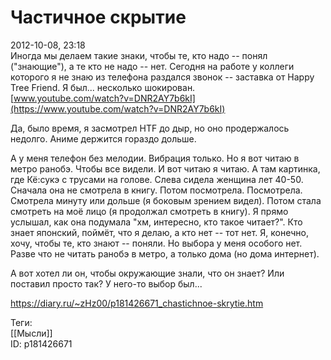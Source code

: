 Частичное скрытие
==================

   
 2012-10-08, 23:18   
  Иногда мы делаем такие знаки, чтобы те, кто надо -- понял ("знающие"), а те кто не надо -- нет. Сегодня на работе у коллеги которого я не знаю из телефона раздался звонок -- заставка от Happy Tree Friend. Я был... несколько шокирован.   
  [www.youtube.com/watch?v=DNR2AY7b6kI](https://www.youtube.com/watch?v=DNR2AY7b6kI)    
   
 Да, было время, я засмотрел HTF до дыр, но оно продержалось недолго. Аниме держится гораздо дольше.   
   
 А у меня телефон без мелодии. Вибрация только. Но я вот читаю в метро ранобэ. Чтобы все видели. И вот читаю я читаю. А там картинка, где Кё:сукэ с трусами на голове. Слева сидела женщина лет 40-50. Сначала она не смотрела в книгу. Потом посмотрела. Посмотрела. Смотрела минуту или дольше (я боковым зрением видел). Потом стала смотреть на моё лицо (я продолжал смотреть в книгу). Я прямо услышал, как она подумала "хм, интересно, кто такое читает?". Кто знает японский, поймёт, что я делаю, а кто нет -- тот нет. Я, конечно, хочу, чтобы те, кто знают -- поняли. Но выбора у меня особого нет. Разве что не читать ранобэ в метро, а только дома (но дома интернет).   
   
 А вот хотел ли он, чтобы окружающие знали, что он знает? Или поставил просто так? У него-то выбор был...   
    
 <https://diary.ru/~zHz00/p181426671_chastichnoe-skrytie.htm>   
   
 Теги:   
 [[Мысли]]   
 ID: p181426671